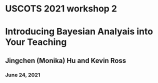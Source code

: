 # USCOTS 2021 workshop 2
# Introducing Bayesian Analyais into Your Teaching
## Jingchen (Monika) Hu and Kevin Ross
### June 24, 2021
